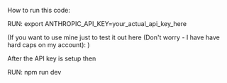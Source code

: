 How to run this code:

RUN: export ANTHROPIC_API_KEY=your_actual_api_key_here

(If you want to use mine just to test it out here (Don't worry - I have have hard caps on my account): )

After the API key is setup then

RUN: npm run dev


